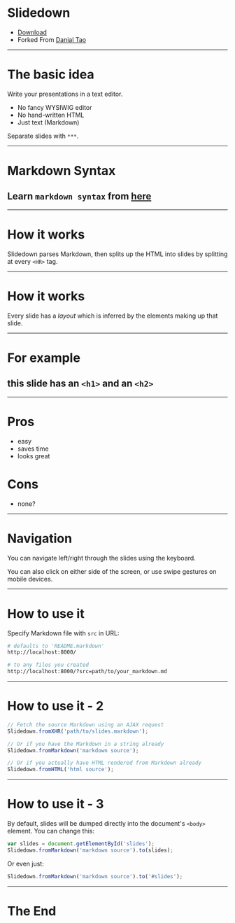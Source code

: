 # Slidedown
- [Download](http://github.com/cyrusn/slidedown)
- Forked From [Danial Tao](http://danieltao.com/slidedown)

***

# The basic idea
Write your presentations in a text editor.

- No fancy WYSIWIG editor
- No hand-written HTML
- Just text (Markdown)

Separate slides with `***`.

***
# Markdown Syntax

## Learn `markdown syntax` from [here](https://github.com/adam-p/markdown-here/wiki/Markdown-Cheatsheet)

***

# How it works

Slidedown parses Markdown, then splits up the HTML into slides by splitting at
every `<HR>` tag.

***

# How it works

Every slide has a *layout* which is inferred by the elements making up that
slide.

***

# For example
## this slide has an `<h1>` and an `<h2>`

***

# Pros

- easy
- saves time
- looks great

# Cons

- none?

***

# Navigation

You can navigate left/right through the slides using the keyboard.

You can also click on either side of the screen, or use swipe gestures
on mobile devices.

***

# How to use it
Specify Markdown file with `src` in URL:

```bash
# defaults to 'README.markdown'
http://localhost:8000/

# to any files you created
http://localhost:8000/?src=path/to/your_markdown.md
```

***

# How to use it - 2

```javascript
// Fetch the source Markdown using an AJAX request
Slidedown.fromXHR('path/to/slides.markdown');

// Or if you have the Markdown in a string already
Slidedown.fromMarkdown('markdown source');

// Or if you actually have HTML rendered from Markdown already
Slidedown.fromHTML('html source');
```

***
# How to use it - 3
By default, slides will be dumped directly into the document's `<body>` element.
You can change this:

```javascript
var slides = document.getElementById('slides');
Slidedown.fromMarkdown('markdown source').to(slides);
```

Or even just:

```javascript
Slidedown.fromMarkdown('markdown source').to('#slides');
```

***

# The End
